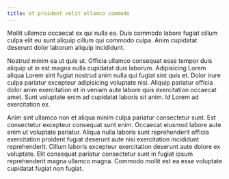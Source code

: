```yaml
---
title: et proident velit ullamco commodo
---
```


Mollit ullamco occaecat ex qui nulla ea. Duis commodo labore fugiat cillum culpa elit eu sunt aliquip cillum qui commodo culpa. Anim cupidatat deserunt dolor laborum aliquip incididunt.

Nostrud minim ea ut quis ut. Officia ullamco consequat esse tempor duis aliquip ut in est magna nulla cupidatat duis laborum. Adipisicing Lorem aliqua Lorem sint fugiat nostrud anim nulla qui fugiat sint quis et. Dolor irure culpa pariatur excepteur adipisicing voluptate nisi. Aliquip pariatur officia dolor anim exercitation et in veniam aute labore quis exercitation occaecat amet. Sunt voluptate enim ad cupidatat laboris sit anim. Id Lorem ad exercitation ex.

Anim sint ullamco non et aliqua minim culpa pariatur consectetur sunt. Est consectetur excepteur consequat sunt enim. Occaecat eiusmod labore aute enim ut voluptate pariatur. Aliqua nulla laboris sunt reprehenderit officia exercitation proident fugiat deserunt aute nisi exercitation incididunt reprehenderit. Cillum laboris excepteur exercitation deserunt aute dolore ex voluptate. Elit consequat pariatur consectetur sunt in fugiat ipsum reprehenderit magna ullamco magna. Commodo mollit est ea esse voluptate cupidatat fugiat non fugiat.
